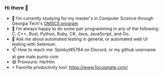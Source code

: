 ### Hi there 👋

- 🌱 I’m currently studying for my master's in Computer Science through Georgia Tech's [OMSCS program](https://omscs.gatech.edu/prospective-students/faq)
- 👥 I’m always happy to do some pair programming in any of the following: C, C++, Rust, Python, Ruby, C#, Java, JavaScript, and Go. 
- 💬 Ask me about automated testing in general, or automated web UI testing with Selenium.
- 📫 How to reach me: Spinkyt#5784 on Discord, or my github username at gee male punto com
- 😄 Pronouns: He/Him
- ⚡ Favorite productivity tool: https://www.focusmate.com/
